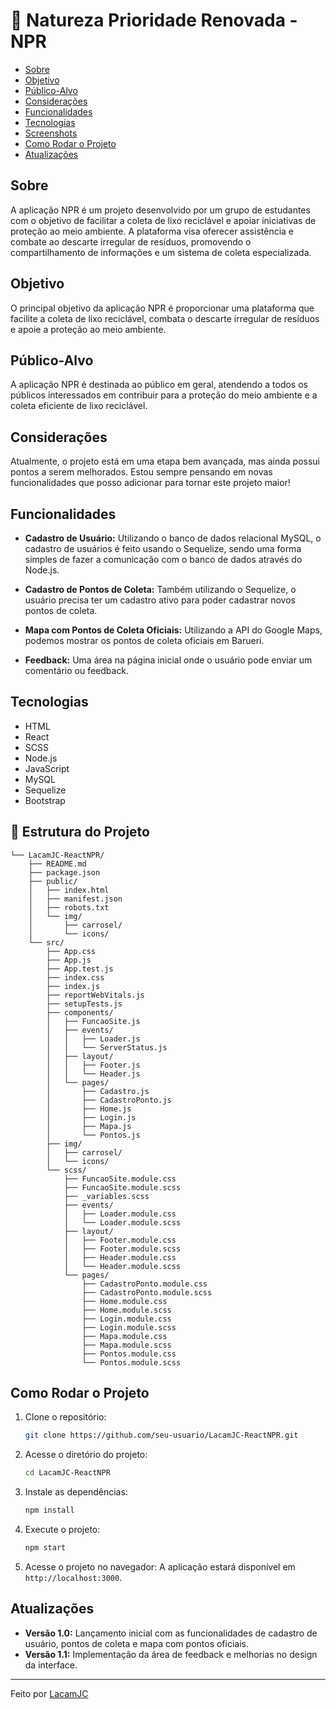 
# 🌿 Natureza Prioridade Renovada - NPR

- [Sobre](#sobre)
- [Objetivo](#objetivo)
- [Público-Alvo](#público-alvo)
- [Considerações](#considerações)
- [Funcionalidades](#funcionalidades)
- [Tecnologias](#tecnologias)
- [Screenshots](#screenshots)
- [Como Rodar o Projeto](#como-rodar-o-projeto)
- [Atualizações](#atualizações)

## Sobre
A aplicação NPR é um projeto desenvolvido por um grupo de estudantes com o objetivo de facilitar a coleta de lixo reciclável e apoiar iniciativas de proteção ao meio ambiente. A plataforma visa oferecer assistência e combate ao descarte irregular de resíduos, promovendo o compartilhamento de informações e um sistema de coleta especializada.

## Objetivo
O principal objetivo da aplicação NPR é proporcionar uma plataforma que facilite a coleta de lixo reciclável, combata o descarte irregular de resíduos e apoie a proteção ao meio ambiente.

## Público-Alvo
A aplicação NPR é destinada ao público em geral, atendendo a todos os públicos interessados em contribuir para a proteção do meio ambiente e a coleta eficiente de lixo reciclável.

## Considerações
Atualmente, o projeto está em uma etapa bem avançada, mas ainda possui pontos a serem melhorados. Estou sempre pensando em novas funcionalidades que posso adicionar para tornar este projeto maior!

## Funcionalidades
- **Cadastro de Usuário:**
   Utilizando o banco de dados relacional MySQL, o cadastro de usuários é feito usando o Sequelize, sendo uma forma simples de fazer a comunicação com o banco de dados através do Node.js.
  
- **Cadastro de Pontos de Coleta:**
   Também utilizando o Sequelize, o usuário precisa ter um cadastro ativo para poder cadastrar novos pontos de coleta.

- **Mapa com Pontos de Coleta Oficiais:**
   Utilizando a API do Google Maps, podemos mostrar os pontos de coleta oficiais em Barueri.

- **Feedback:**
   Uma área na página inicial onde o usuário pode enviar um comentário ou feedback.

## Tecnologias
- HTML
- React
- SCSS
- Node.js
- JavaScript
- MySQL
- Sequelize
- Bootstrap

## 📂 Estrutura do Projeto

```plaintext
└── LacamJC-ReactNPR/
    ├── README.md
    ├── package.json
    ├── public/
    │   ├── index.html
    │   ├── manifest.json
    │   ├── robots.txt
    │   └── img/
    │       ├── carrosel/
    │       └── icons/
    └── src/
        ├── App.css
        ├── App.js
        ├── App.test.js
        ├── index.css
        ├── index.js
        ├── reportWebVitals.js
        ├── setupTests.js
        ├── components/
        │   ├── FuncaoSite.js
        │   ├── events/
        │   │   ├── Loader.js
        │   │   └── ServerStatus.js
        │   ├── layout/
        │   │   ├── Footer.js
        │   │   └── Header.js
        │   └── pages/
        │       ├── Cadastro.js
        │       ├── CadastroPonto.js
        │       ├── Home.js
        │       ├── Login.js
        │       ├── Mapa.js
        │       └── Pontos.js
        ├── img/
        │   ├── carrosel/
        │   └── icons/
        └── scss/
            ├── FuncaoSite.module.css
            ├── FuncaoSite.module.scss
            ├── _variables.scss
            ├── events/
            │   ├── Loader.module.css
            │   └── Loader.module.scss
            ├── layout/
            │   ├── Footer.module.css
            │   ├── Footer.module.scss
            │   ├── Header.module.css
            │   └── Header.module.scss
            └── pages/
                ├── CadastroPonto.module.css
                ├── CadastroPonto.module.scss
                ├── Home.module.css
                ├── Home.module.scss
                ├── Login.module.css
                ├── Login.module.scss
                ├── Mapa.module.css
                ├── Mapa.module.scss
                ├── Pontos.module.css
                └── Pontos.module.scss
```

## Como Rodar o Projeto

1. Clone o repositório:
   ```sh
   git clone https://github.com/seu-usuario/LacamJC-ReactNPR.git
   ```
2. Acesse o diretório do projeto:
   ```sh
   cd LacamJC-ReactNPR
   ```
3. Instale as dependências:
   ```sh
   npm install
   ```
4. Execute o projeto:
   ```sh
   npm start
   ```
5. Acesse o projeto no navegador:
   A aplicação estará disponível em `http://localhost:3000`.

## Atualizações
- **Versão 1.0:** Lançamento inicial com as funcionalidades de cadastro de usuário, pontos de coleta e mapa com pontos oficiais.
- **Versão 1.1:** Implementação da área de feedback e melhorias no design da interface.

---

Feito por [LacamJC](https://github.com/LacamJC)
```
